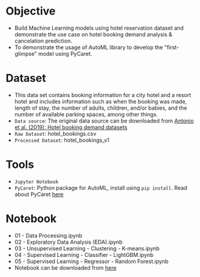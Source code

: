 # Objective
- Build Machine Learning models using hotel reservation dataset and demonstrate the use case on hotel booking demand analysis & cancelation prediction.
- To demonstrate the usage of AutoML library to develop the "first-glimpse" model using PyCaret.

# Dataset
- This data set contains booking information for a city hotel and a resort hotel and includes information such as when the booking was made, length of stay, the number of adults, children, and/or babies, and the number of available parking spaces, among other things.
- `Data source`: The original data source can be downloaded from [ Antonio et al. (2019): Hotel booking demand datasets](https://www.sciencedirect.com/science/article/pii/S2352340918315191)
- `Raw Dataset`: hotel_bookings.csv
- `Processed Dataset`: hotel_bookings_v1
  
# Tools
- `Jupyter Notebook`
- `PyCaret`: Python package for AutoML, install using `pip install`. Read about PyCaret [here](https://pycaret.org/)

# Notebook
- 01 - Data Processing.ipynb
- 02 - Exploratory Data Analysis (EDA).ipynb
- 03 - Unsupervised Learning - Clustering -  K-means.ipynb
- 04 - Supervised Learning - Classifier - LightGBM.ipynb
- 05 - Supervised Learning - Regressor - Random Forest.ipynb
- Notebook can be downloaded from [here](https://drive.google.com/drive/folders/1s9cKcHC8nAEkq6WFVSS5a_pi7uhrxKTF?usp=drive_link)
